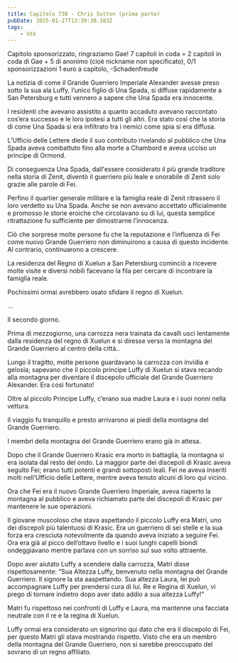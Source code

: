 ```yaml
---
title: Capitolo 738 - Chris Sutton (prima parte)
pubDate: 2025-01-27T13:39:30.183Z
tags:
    - htk
---
```



Capitolo sponsorizzato, ringraziamo Gae!
7 capitoli in coda = 2 capitoli in coda di Gae + 5 di anonimo (cioè nickname non specificato),
0/1 sponsorizzazioni 1 euro a capitolo,
-Schadenfreude


La notizia di come il Grande Guerriero Imperiale Alexander avesse preso sotto la sua ala Luffy, l’unico figlio di Una Spada, si diffuse rapidamente a San Petersburg e tutti vennero a sapere che Una Spada era innocente.


I residenti che avevano assistito a quanto accaduto avevano raccontato cos’era successo e le loro ipotesi a tutti gli altri. Era stato così che la storia di come Una Spada si era infiltrato tra i nemici come spia si era diffusa.


L’Ufficio delle Lettere diede il suo contributo rivelando al pubblico che Una Spada aveva combattuto fino alla morte a Chambord e aveva ucciso un principe di Ormond.


Di conseguenza Una Spada, dall'essere considerato il più grande traditore nella storia di Zenit, diventò il guerriero più leale e onorabile di Zenit solo grazie alle parole di Fei.


Perfino il quartier generale militare e la famiglia reale di Zenit ritrassero il loro verdetto su Una Spada. Anche se non avevano accettato ufficialmente e promosso le storie eroiche che circolavano su di lui, questa semplice ritrattazione fu sufficiente per dimostrarne l’innocenza.


Ciò che sorprese molte persone fu che la reputazione e l’influenza di Fei come nuovo Grande Guerriero non diminuirono a causa di questo incidente. Al contrario, continuarono a crescere.


La residenza del Regno di Xuelun a San Petersburg cominciò a ricevere molte visite e diversi nobili facevano la fila per cercare di incontrare la famiglia reale.


Pochissimi ormai avrebbero osato sfidare il regno di Xuelun.


…


Il secondo giorno.


Prima di mezzogiorno, una carrozza nera trainata da cavalli uscì lentamente dalla residenza del regno di Xuelun e si diresse verso la montagna del Grande Guerriero al centro della città..


Lungo il tragitto, molte persone guardavano la carrozza con invidia e gelosia; sapevano che il piccolo principe Luffy di Xuelun si stava recando alla montagna per diventare il discepolo ufficiale del Grande Guerriero Alexander. Era così fortunato!


Oltre al piccolo Principe Luffy, c’erano sua madre Laura e i suoi nonni nella vettura.


Il viaggio fu tranquillo e presto arrivarono ai piedi della montagna del Grande Guerriero.


I membri della montagna del Grande Guerriero erano già in attesa.


Dopo che il Grande Guerriero Krasic era morto in battaglia, la montagna si era isolata dal resto del ondo. La maggior parte dei discepoli di Krasic aveva seguito Fei; erano tutti potenti e grandi sottoposti leali. Fei ne aveva inseriti molti nell’Ufficio delle Lettere, mentre aveva tenuto alcuni di loro qui vicino.


Ora che Fei era il nuovo Grande Guerriero Imperiale, aveva riaperto la montagna al pubblico e aveva richiamato parte dei discepoli di Krasic per mantenere le sue operazioni.


Il giovane muscoloso che stava aspettando il piccolo Luffy era Matri, uno dei discepoli più talentuosi di Krasic. Era un guerriero di sei stelle e la sua forza era cresciuta notevolmente da quando aveva iniziato a seguire Fei. Ora era già al picco dell’ottavo livello e i suoi lunghi capelli biondi ondeggiavano mentre parlava con un sorriso sul suo volto attraente.


Dopo aver aiutato Luffy a scendere dalla carrozza, Matri disse rispettosamente: “Sua Altezza Luffy, benvenuto nella montagna del Grande Guerriero. Il signore la sta aaspettando. Sua altezza Laura, lei può accompagnare Luffy per prendersi cura di lui. Re e Regina di Xuelun, vi prego di tornare indietro dopo aver dato addio a sua altezza Luffy!”


Matri fu rispettoso nei confronti di Luffy e Laura, ma mantenne una facciata neutrale con il re e la regina di Xuelun.


Luffy ormai era considerato un signorino qui dato che era il discepolo di Fei, per questo Matri gli stava mostrando rispetto. Visto che era un membro della montagna del Grande Guerriero, non si sarebbe preoccupato del sovrano di un regno affiliato.
